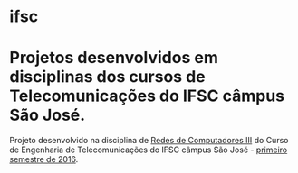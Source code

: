 # ifsc
Projetos desenvolvidos em disciplinas dos cursos de Telecomunicações do IFSC câmpus São José.
=======
Projeto desenvolvido na disciplina de [Redes de Computadores III](http://wiki.sj.ifsc.edu.br/wiki/index.php/Redes_de_Computadores_III) do Curso de Engenharia de Telecomunicações do IFSC câmpus São José - [primeiro semestre de 2016](http://wiki.sj.ifsc.edu.br/wiki/index.php/RCO3-CSTTel_(diário)).
